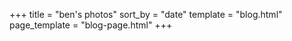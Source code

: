 +++
title = "ben's photos"
sort_by = "date"
template = "blog.html"
page_template = "blog-page.html"
+++
